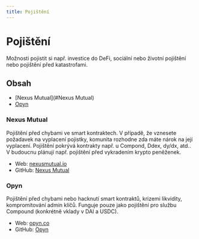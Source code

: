 ```yaml
---
title: Pojištění
---
```


# Pojištění

Možnosti pojistit si např. investice do DeFi, sociální nebo životní pojištění nebo pojištění před katastrofami.



## Obsah

- [Nexus Mutual](#Nexus Mutual)
- [Opyn](#Opyn)



### Nexus Mutual

Pojištění před chybami ve smart kontraktech. V případě, že vznesete požadavek na vyplacení pojistky, komunita rozhodne zda máte nárok na její vyplacení. Pojištění pokrývá kontrakty např. u Compond, Ddex, dy/dx, atd.. V budoucnu plánují např. pojištění před vykradením krypto peněženek.

- Web: [nexusmutual.io](https://nexusmutual.io/)
- GitHub: [Nexus Mutual](https://github.com/NexusMutual)



### Opyn

Pojištění před chybami nebo hacknutí smart kontraktů, krizemi likvidity, kompromitování admin klíčů. Funguje pouze jako pojištění pro službu Compound (konkrétně vklady v DAI a USDC).

- Web: [opyn.co](https://opyn.co/)
- GitHub: [Opyn](https://github.com/opynfinance)

